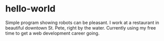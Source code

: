 # hello-world
Simple program showing robots can be pleasant.
I work at a restaurant in beautiful downtown St. Pete, right by the water. Currently using my free time to get a web development career going.
